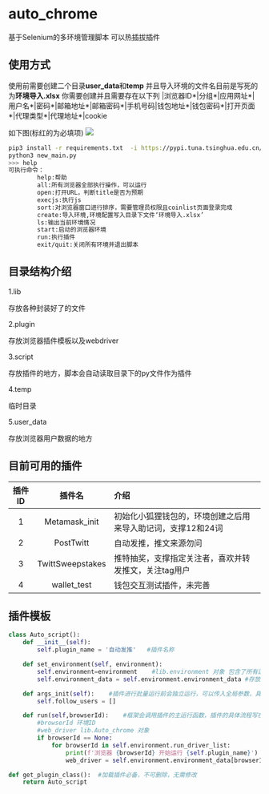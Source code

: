 # auto_chrome
基于Selenium的多环境管理脚本
可以热插拔插件
## 使用方式
使用前需要创建二个目录**user_data**和**temp**
并且导入环境的文件名目前是写死的为**环境导入.xlsx**
你需要创建并且需要存在以下列
|浏览器ID*|分组*|应用网址*|用户名*|密码*|邮箱地址*|邮箱密码*|手机号码|钱包地址*|钱包密码*|打开页面*|代理类型*|代理地址*|cookie

如下图(标红的为必填项)
![](https://i.bmp.ovh/imgs/2022/04/24/bf6ebac6eb63461a.png)
```bash
pip3 install -r requirements.txt  -i https://pypi.tuna.tsinghua.edu.cn/simple
python3 new_main.py
>>> help
可执行命令：
        help:帮助
        all:所有浏览器全部执行操作，可以运行
        open:打开URL，判断title是否为预期
        execjs:执行js
        sort:对浏览器窗口进行排序，需要管理员权限且coinlist页面登录完成
        create:导入环境,环境配置写入目录下文件‘环境导入.xlsx’
        ls:输出当前环境情况
        start:启动的浏览器环境
        run:执行插件
        exit/quit:关闭所有环境并退出脚本
```
## 目录结构介绍
1.lib

存放各种封装好了的文件

2.plugin

存放浏览器插件模板以及webdriver

3.script

存放插件的地方，脚本会自动读取目录下的py文件作为插件

4.temp

临时目录

5.user_data

存放浏览器用户数据的地方

## 目前可用的插件
| 插件ID |  插件名 | 介绍 |
| :----:| :----: | :---- |
| 1 | Metamask_init | 初始化小狐狸钱包的，环境创建之后用来导入助记词，支撑12和24词 |
| 2 | PostTwitt | 自动发推，推文来源勿问 |
| 3 | TwittSweepstakes | 推特抽奖，支撑指定关注者，喜欢并转发推文，关注tag用户 |
| 4 | wallet_test | 钱包交互测试插件，未完善 |



## 插件模板
```python
class Auto_script():
    def __init__(self):
        self.plugin_name = '自动发推'   #插件名称

    def set_environment(self, environment):
        self.environment=environment    #lib.environment 对象 包含了所有运行环境的数据
        self.environment_data = self.environment.environment_data #存放浏览器数据的地方

    def args_init(self):    #插件进行批量运行前会独立运行，可以传入全局参数，具体用法可以看推特抽奖的插件script/TwittSweepstakes.py
        self.follow_users = []      

    def run(self,browserId):    #框架会调用插件的主运行函数，插件的具体流程写在这里
        #browserId 环境ID
        #web_driver lib.Auto_chrome 对象
        if browserId == None:
            for browserId in self.environment.run_driver_list:
                print(f'浏览器 {browserId} 开始运行 {self.plugin_name}')
                web_driver = self.environment.environment_data[browserId]['webdriver']

def get_plugin_class():  #加载插件必备，不可删除，无需修改
    return Auto_script
```

